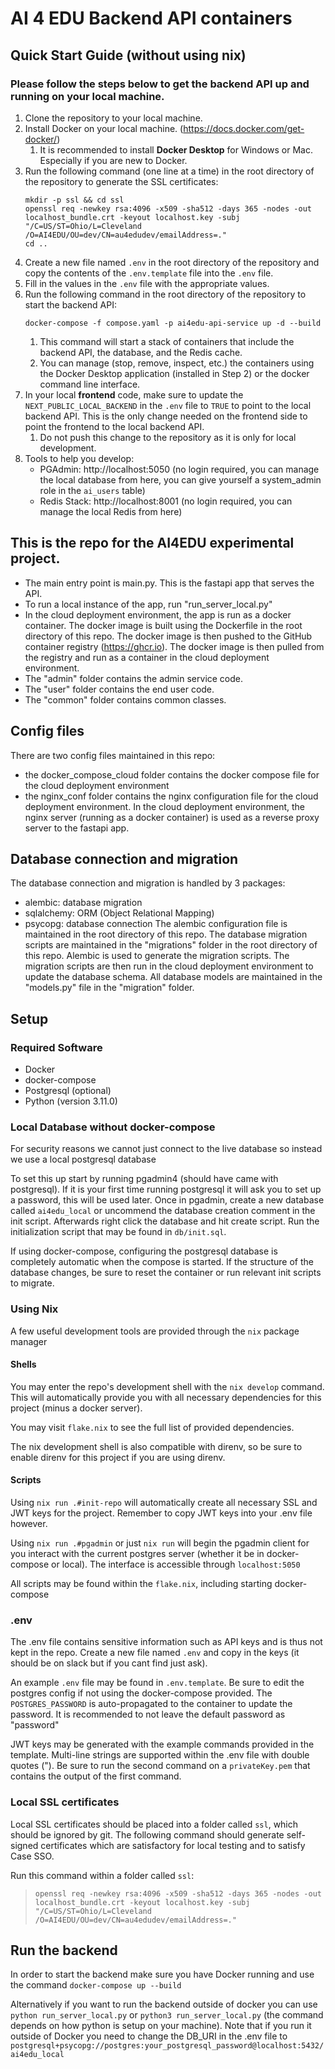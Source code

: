 # AI 4 EDU Backend API containers

## Quick Start Guide (without using nix)
### Please follow the steps below to get the backend API up and running on your local machine.
1. Clone the repository to your local machine.
2. Install Docker on your local machine. (https://docs.docker.com/get-docker/)
   1. It is recommended to install **Docker Desktop** for Windows or Mac. Especially if you are new to Docker.
3. Run the following command (one line at a time) in the root directory of the repository to generate the SSL certificates:
    ```
    mkdir -p ssl && cd ssl
    openssl req -newkey rsa:4096 -x509 -sha512 -days 365 -nodes -out localhost_bundle.crt -keyout localhost.key -subj "/C=US/ST=Ohio/L=Cleveland /O=AI4EDU/OU=dev/CN=au4edudev/emailAddress=."
    cd ..
    ```
4. Create a new file named `.env` in the root directory of the repository and copy the contents of the `.env.template` file into the `.env` file.
5. Fill in the values in the `.env` file with the appropriate values.
6. Run the following command in the root directory of the repository to start the backend API:
    ```
    docker-compose -f compose.yaml -p ai4edu-api-service up -d --build
    ```
   1. This command will start a stack of containers that include the backend API, the database, and the Redis cache.
   2. You can manage (stop, remove, inspect, etc.) the containers using the Docker Desktop application (installed in Step 2) or the docker command line interface.
7. In your local **frontend** code, make sure to update the `NEXT_PUBLIC_LOCAL_BACKEND` in the `.env` file to `TRUE` to point to the local backend API. This is the only change needed on the frontend side to point the frontend to the local backend API.
   1. Do not push this change to the repository as it is only for local development.
8. Tools to help you develop:
    - PGAdmin: http://localhost:5050 (no login required, you can manage the local database from here, you can give yourself a system_admin role in the `ai_users` table)
    - Redis Stack: http://localhost:8001 (no login required, you can manage the local Redis from here)

## This is the repo for the AI4EDU experimental project.
- The main entry point is main.py. This is the fastapi app that serves the API.
- To run a local instance of the app, run "run_server_local.py"
- In the cloud deployment environment, the app is run as a docker container. The docker image is built using the Dockerfile in the root directory of this repo. The docker image is then pushed to the GitHub container registry (https://ghcr.io). The docker image is then pulled from the registry and run as a container in the cloud deployment environment.
- The "admin" folder contains the admin service code.
- The "user" folder contains the end user code.
- The "common" folder contains common classes.

## Config files
There are two config files maintained in this repo:
- the docker_compose_cloud folder contains the docker compose file for the cloud deployment environment
- the nginx_conf folder contains the nginx configuration file for the cloud deployment environment. In the cloud deployment environment, the nginx server (running as a docker container) is used as a reverse proxy server to the fastapi app.

## Database connection and migration
The database connection and migration is handled by 3 packages:
- alembic: database migration
- sqlalchemy: ORM (Object Relational Mapping)
- psycopg: database connection
The alembic configuration file is maintained in the root directory of this repo. The database migration scripts are maintained in the "migrations" folder in the root directory of this repo.
Alembic is used to generate the migration scripts. The migration scripts are then run in the cloud deployment environment to update the database schema.
All database models are maintained in the "models.py" file in the "migration" folder.

## Setup

### Required Software

- Docker
- docker-compose
- Postgresql (optional)
- Python (version 3.11.0)

### Local Database without docker-compose

For security reasons we cannot just connect to the live database so instead we use a local postgresql database

To set this up start by running pgadmin4 (should have came with postgresql). If it is your first time running postgresql it will ask you to set up a password, this will be used later. Once in pgadmin, create a new database called `ai4edu_local` or uncommend the database creation comment in the init script. Afterwards right click the database and hit create script. Run the initialization script that may be found in `db/init.sql`.

If using docker-compose, configuring the postgresql database is completely automatic when the compose is started. If the structure of the database changes, be sure to reset the container or run relevant init scripts to migrate.

### Using Nix

A few useful development tools are provided through the `nix` package manager

#### Shells

You may enter the repo's development shell with the `nix develop` command. This will automatically provide you with all necessary dependencies for this project (minus a docker server).

You may visit `flake.nix` to see the full list of provided dependencies.

The nix development shell is also compatible with direnv, so be sure to enable direnv for this project if you are using direnv.

#### Scripts

Using `nix run .#init-repo` will automatically create all necessary SSL and JWT keys for the project. Remember to copy JWT keys into your .env file however.

Using `nix run .#pgadmin` or just `nix run` will begin the pgadmin client for you interact with the current postgres server (whether it be in docker-compose or local). The interface is accessible through `localhost:5050`

All scripts may be found within the `flake.nix`, including starting docker-compose

### .env

The .env file contains sensitive information such as API keys and is thus not kept in the repo. Create a new file named `.env` and copy in the keys (it should be on slack but if you cant find just ask).

An example `.env` file may be found in `.env.template`. Be sure to edit the postgres config if not using the docker-compose provided. The `POSTGRES_PASSWORD` is auto-propagated to the container to update the password. It is recommended to not leave the default password as "password"

JWT keys may be generated with the example commands provided in the template. Multi-line strings are supported within the .env file with double quotes ("). Be sure to run the second command on a `privateKey.pem` that contains the output of the first command.

### Local SSL certificates

Local SSL certificates should be placed into a folder called `ssl`, which should be ignored by git. The following command should generate self-signed certificates which are satisfactory for local testing and to satisfy Case SSO.

Run this command within a folder called `ssl`:
> `openssl req -newkey rsa:4096 -x509 -sha512 -days 365 -nodes -out localhost_bundle.crt -keyout localhost.key -subj "/C=US/ST=Ohio/L=Cleveland /O=AI4EDU/OU=dev/CN=au4edudev/emailAddress=."`

## Run the backend

In order to start the backend make sure you have Docker running and use the command `docker-compose up --build`

Alternatively if you want to run the backend outside of docker you can use `python run_server_local.py` or `python3 run_server_local.py` (the command depends on how python is setup on your machine). Note that if you run it outside of Docker you need to change the DB_URI in the .env file to `postgresql+psycopg://postgres:your_postgresql_password@localhost:5432/ai4edu_local`
